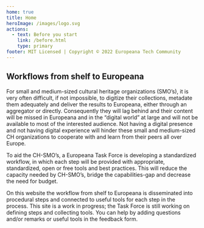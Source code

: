 ```yaml
---
home: true
title: Home
heroImage: /images/logo.svg
actions:
  - text: Before you start
    link: /before.html
    type: primary
footer: MIT Licensed | Copyright © 2022 Europeana Tech Community
---
```

## Workflows from shelf to Europeana

For small and medium-sized cultural heritage organizations (SMO’s), it is very often difficult, if not impossible, to digitize their collections, metadate them adequately and deliver the results to Europeana, either through an aggregator or directly. Consequently they will lag behind and their content will be missed in Europeana and in the “digital world” at large and will not be available to most of the interested audience. Not having a digital presence and not having digital experience will hinder these small and medium-sized CH organizations to cooperate with and learn from their peers all over Europe.

To aid the CH-SMO’s, a Europeana Task Force is developing a standardized workflow, in which each step will be provided with appropriate, standardized, open or free tools and best practices. This will reduce the capacity needed by CH-SMO’s, bridge the capabilities-gap and decrease the need for budget.

On this website the workflow from shelf to Europeana is disseminated into procedural steps and connected to useful tools for each step in the process. This site is a work in progress; the Task Force is still working on defining steps and collecting tools. You can help by adding questions and/or remarks or useful tools in the feedback form.
